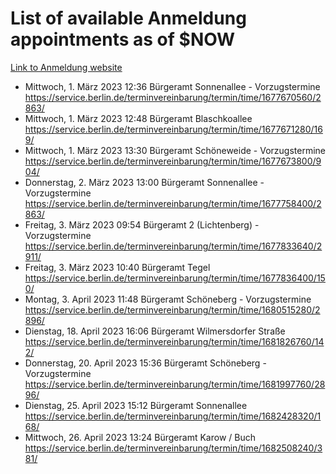 # List of available Anmeldung appointments as of $NOW
[Link to Anmeldung website](https://service.berlin.de/terminvereinbarung/termin/tag.php?termin=1&anliegen[]=120686&dienstleisterlist=122210,122217,327316,122219,327312,122227,327314,122231,327346,122243,327348,122254,122252,329742,122260,329745,122262,329748,122271,327278,122273,327274,122277,327276,330436,122280,327294,122282,327290,122284,327292,122291,327270,122285,327266,122286,327264,122296,327268,150230,329760,122297,327286,122294,327284,122312,329763,122314,329775,122304,327330,122311,327334,122309,327332,317869,122281,327352,122279,329772,122283,122276,327324,122274,327326,122267,329766,122246,327318,122251,327320,122257,327322,122208,327298,122226,327300&herkunft=http%3A%2F%2Fservice.berlin.de%2Fdienstleistung%2F120686%2F)
- Mittwoch, 1. März 2023 12:36 Bürgeramt Sonnenallee - Vorzugstermine https://service.berlin.de/terminvereinbarung/termin/time/1677670560/2863/
- Mittwoch, 1. März 2023 12:48 Bürgeramt Blaschkoallee https://service.berlin.de/terminvereinbarung/termin/time/1677671280/169/
- Mittwoch, 1. März 2023 13:30 Bürgeramt Schöneweide - Vorzugstermine https://service.berlin.de/terminvereinbarung/termin/time/1677673800/904/
- Donnerstag, 2. März 2023 13:00 Bürgeramt Sonnenallee - Vorzugstermine https://service.berlin.de/terminvereinbarung/termin/time/1677758400/2863/
- Freitag, 3. März 2023 09:54 Bürgeramt 2 (Lichtenberg) - Vorzugstermine https://service.berlin.de/terminvereinbarung/termin/time/1677833640/2911/
- Freitag, 3. März 2023 10:40 Bürgeramt Tegel https://service.berlin.de/terminvereinbarung/termin/time/1677836400/150/
- Montag, 3. April 2023 11:48 Bürgeramt Schöneberg - Vorzugstermine https://service.berlin.de/terminvereinbarung/termin/time/1680515280/2896/
- Dienstag, 18. April 2023 16:06 Bürgeramt Wilmersdorfer Straße https://service.berlin.de/terminvereinbarung/termin/time/1681826760/142/
- Donnerstag, 20. April 2023 15:36 Bürgeramt Schöneberg - Vorzugstermine https://service.berlin.de/terminvereinbarung/termin/time/1681997760/2896/
- Dienstag, 25. April 2023 15:12 Bürgeramt Sonnenallee https://service.berlin.de/terminvereinbarung/termin/time/1682428320/168/
- Mittwoch, 26. April 2023 13:24 Bürgeramt Karow / Buch https://service.berlin.de/terminvereinbarung/termin/time/1682508240/381/
